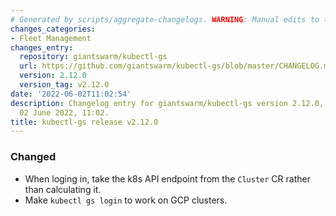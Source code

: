 ```yaml
---
# Generated by scripts/aggregate-changelogs. WARNING: Manual edits to this files will be overwritten.
changes_categories:
- Fleet Management
changes_entry:
  repository: giantswarm/kubectl-gs
  url: https://github.com/giantswarm/kubectl-gs/blob/master/CHANGELOG.md#2120---2022-06-02
  version: 2.12.0
  version_tag: v2.12.0
date: '2022-06-02T11:02:54'
description: Changelog entry for giantswarm/kubectl-gs version 2.12.0, published on
  02 June 2022, 11:02.
title: kubectl-gs release v2.12.0
---
```


### Changed
- When loging in, take the k8s API endpoint from the `Cluster` CR rather than calculating it.
- Make `kubectl gs login` to work on GCP clusters.
